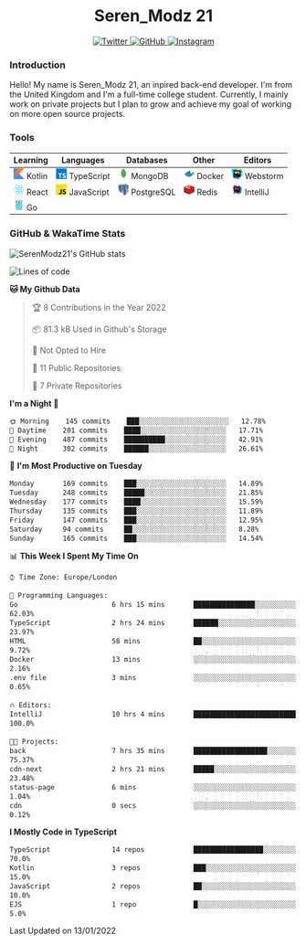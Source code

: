<div align="center">
  <h1>Seren_Modz 21</h1>
  <a href="https://twitter.com/SerenModz21">
    <img alt="Twitter" src="https://img.shields.io/badge/twitter%20-%231DA1F2.svg?&style=for-the-badge&logo=Twitter&logoColor=white">
  </a>
  <a href="https://github.com/SerenModz21">
    <img alt="GitHub" src="https://img.shields.io/badge/github%20-%23121011.svg?&style=for-the-badge&logo=github&logoColor=white">
  </a>
  <a href="https://www.instagram.com/serenmodz21">
    <img alt="Instagram" src="https://img.shields.io/badge/instagram%20-%23E4405F.svg?&style=for-the-badge&logo=Instagram&logoColor=white">
  </a>
</div>

### Introduction

Hello! My name is Seren_Modz 21, an inpired back-end developer. I'm from the United Kingdom and I'm a full-time college student. Currently, I mainly work on private projects but I plan to grow and achieve my goal of working on more open source projects. 

### Tools

 **Learning**                                        | **Languages**                                               | **Databases**                                               | **Other**                                           | **Editors**                                                  
-----------------------------------------------------|-------------------------------------------------------------|-------------------------------------------------------------|-----------------------------------------------------|--------------------------------------------------------------
 <img width="19px" src="./assets/kotlin.svg"> Kotlin | <img width="19px" src="./assets/typescript.svg"> TypeScript | <img width="19px" src="./assets/mongodb.svg"> MongoDB       | <img width="19px" src="./assets/docker.svg"> Docker | <img width="19px" src="./assets/webstorm.svg"> Webstorm      
 <img width="19px" src="./assets/react.svg"> React   | <img width="19px" src="./assets/javascript.svg"> JavaScript | <img width="19px" src="./assets/postgresql.svg"> PostgreSQL | <img width="19px" src="./assets/redis.svg"> Redis   | <img width="19px" src="./assets/intellij-idea.svg"> IntelliJ
 <img width="19px" src="./assets/go.svg"> Go         |                                                             |                                                             |                                                     |                                                                                                               

### GitHub & WakaTime Stats

![SerenModz21's GitHub stats](https://github-readme-stats.vercel.app/api?username=SerenModz21&show_icons=true&theme=dark)

<!--START_SECTION:waka-->
![Lines of code](https://img.shields.io/badge/From%20Hello%20World%20I%27ve%20Written-37599%20lines%20of%20code-blue)

**🐱 My Github Data** 

> 🏆 8 Contributions in the Year 2022
 > 
> 📦 81.3 kB Used in Github's Storage 
 > 
> 🚫 Not Opted to Hire
 > 
> 📜 11 Public Repositories 
 > 
> 🔑 7 Private Repositories  
 > 
**I'm a Night 🦉** 

```text
🌞 Morning    145 commits    ███░░░░░░░░░░░░░░░░░░░░░░   12.78% 
🌆 Daytime    201 commits    ████░░░░░░░░░░░░░░░░░░░░░   17.71% 
🌃 Evening    487 commits    ██████████░░░░░░░░░░░░░░░   42.91% 
🌙 Night      302 commits    ██████░░░░░░░░░░░░░░░░░░░   26.61%

```
📅 **I'm Most Productive on Tuesday** 

```text
Monday       169 commits    ███░░░░░░░░░░░░░░░░░░░░░░   14.89% 
Tuesday      248 commits    █████░░░░░░░░░░░░░░░░░░░░   21.85% 
Wednesday    177 commits    ████░░░░░░░░░░░░░░░░░░░░░   15.59% 
Thursday     135 commits    ███░░░░░░░░░░░░░░░░░░░░░░   11.89% 
Friday       147 commits    ███░░░░░░░░░░░░░░░░░░░░░░   12.95% 
Saturday     94 commits     ██░░░░░░░░░░░░░░░░░░░░░░░   8.28% 
Sunday       165 commits    ███░░░░░░░░░░░░░░░░░░░░░░   14.54%

```


📊 **This Week I Spent My Time On** 

```text
⌚︎ Time Zone: Europe/London

💬 Programming Languages: 
Go                       6 hrs 15 mins       ███████████████░░░░░░░░░░   62.03% 
TypeScript               2 hrs 24 mins       ██████░░░░░░░░░░░░░░░░░░░   23.97% 
HTML                     58 mins             ██░░░░░░░░░░░░░░░░░░░░░░░   9.72% 
Docker                   13 mins             ░░░░░░░░░░░░░░░░░░░░░░░░░   2.16% 
.env file                3 mins              ░░░░░░░░░░░░░░░░░░░░░░░░░   0.65%

🔥 Editors: 
IntelliJ                 10 hrs 4 mins       █████████████████████████   100.0%

🐱‍💻 Projects: 
back                     7 hrs 35 mins       ██████████████████░░░░░░░   75.37% 
cdn-next                 2 hrs 21 mins       █████░░░░░░░░░░░░░░░░░░░░   23.48% 
status-page              6 mins              ░░░░░░░░░░░░░░░░░░░░░░░░░   1.04% 
cdn                      0 secs              ░░░░░░░░░░░░░░░░░░░░░░░░░   0.12%

```

**I Mostly Code in TypeScript** 

```text
TypeScript               14 repos            █████████████████░░░░░░░░   70.0% 
Kotlin                   3 repos             ███░░░░░░░░░░░░░░░░░░░░░░   15.0% 
JavaScript               2 repos             ██░░░░░░░░░░░░░░░░░░░░░░░   10.0% 
EJS                      1 repo              █░░░░░░░░░░░░░░░░░░░░░░░░   5.0%

```



 Last Updated on 13/01/2022
<!--END_SECTION:waka-->
